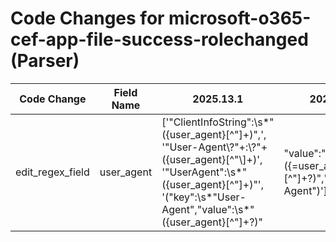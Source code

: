 # Code Changes for microsoft-o365-cef-app-file-success-rolechanged (Parser)

| Code Change | Field Name | 2025.13.1 | 2025.14.1 |
|-------------|------------|-----------|------------|
| edit_regex_field | user_agent | ['"ClientInfoString":\s*"({user_agent}[^"]+)",', '"User-Agent\\?"+:\\?"+({user_agent}[^"\\]+)', '"UserAgent":\s*"({user_agent}[^"]+)"', '("key":\s*"User-Agent","value":\s*"({user_agent}[^"]+?)"|"value":"({=user_agent}[^"]+?)","key":"User-Agent")'] | ['"ActorInfoString":\s*"({user_agent}[^"]+)",', '"ClientInfoString":\s*"({user_agent}[^"]+)",', '"User-Agent\\?"+:\\?"+({user_agent}[^"\\]+)', '"UserAgent":\s*"({user_agent}[^"]+)"', '("key":\s*"User-Agent","value":\s*"({user_agent}[^"]+?)"|"value":"({=user_agent}[^"]+?)","key":"User-Agent")'] |